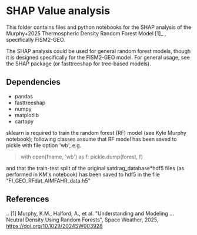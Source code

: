 # SHAP Value analysis

This folder contains files and python notebooks for the SHAP analysis of the Murphy+2025 Thermospheric Density Random Forest Model [1]_ , specifically FISM2-GEO.

The SHAP analysis could be used for general random forest models, though it is designed specifically for the FISM2-GEO model. For general usage, see the SHAP package (or fasttreeshap for tree-based models). 

Dependencies
------------
- pandas
- fasttreeshap
- numpy
- matplotlib
- cartopy

sklearn is required to train the random forest (RF) model (see Kyle Murphy notebook); following classes assume that RF model has been saved to pickle with file option 'wb', e.g.

> with open(fname, 'wb') as f:
>     pickle.dump(forest, f)

and that the train-test split of the original satdrag_database*hdf5 files
(as performed in KM's notebook) has been saved to hdf5 in the file
"FI_GEO_RFdat_AIMFAHR_data.h5"

References
----------
.. [1] Murphy, K.M., Halford, A., et al. "Understanding and Modeling ... Neutral Density Using Random Forests", Space Weather, 2025, https://doi.org/10.1029/2024SW003928
